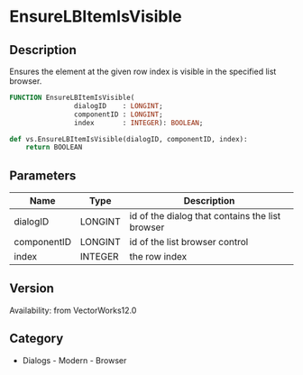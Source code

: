 # EnsureLBItemIsVisible

## Description
Ensures the element at the given row index is visible in the specified list browser.

```pascal
FUNCTION EnsureLBItemIsVisible(
				dialogID    : LONGINT;
				componentID : LONGINT;
				index       : INTEGER): BOOLEAN;
```

```python
def vs.EnsureLBItemIsVisible(dialogID, componentID, index):
    return BOOLEAN
```

## Parameters
|Name|Type|Description|
|---|---|---|
|dialogID|LONGINT|id of the dialog that contains the list browser|
|componentID|LONGINT|id of the list browser control|
|index|INTEGER|the row index|

## Version
Availability: from VectorWorks12.0

## Category
* Dialogs - Modern - Browser

